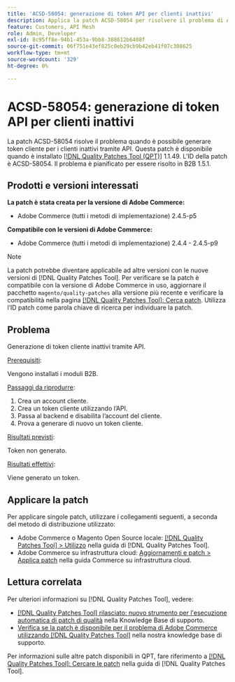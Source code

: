 ```yaml
---
title: 'ACSD-58054: generazione di token API per clienti inattivi'
description: Applica la patch ACSD-58054 per risolvere il problema di Adobe Commerce, dove è possibile generare token cliente per i clienti inattivi tramite API.
feature: Customers, API Mesh
role: Admin, Developer
exl-id: 8c95ff8e-94b1-453a-9bb8-388612b6408f
source-git-commit: 06f751e43ef825c0eb29cb9b42eb41f07c308625
workflow-type: tm+mt
source-wordcount: '329'
ht-degree: 0%

---
```


# ACSD-58054: generazione di token API per clienti inattivi

La patch ACSD-58054 risolve il problema quando è possibile generare token cliente per i clienti inattivi tramite API. Questa patch è disponibile quando è installato [[!DNL Quality Patches Tool (QPT)]](/help/announcements/adobe-commerce-announcements/magento-quality-patches-released-new-tool-to-self-serve-quality-patches.md) 1.1.49. L’ID della patch è ACSD-58054. Il problema è pianificato per essere risolto in B2B 1.5.1.

## Prodotti e versioni interessati

**La patch è stata creata per la versione di Adobe Commerce:**

* Adobe Commerce (tutti i metodi di implementazione) 2.4.5-p5

**Compatibile con le versioni di Adobe Commerce:**

* Adobe Commerce (tutti i metodi di implementazione) 2.4.4 - 2.4.5-p9

>[!NOTE]
>
>La patch potrebbe diventare applicabile ad altre versioni con le nuove versioni di [!DNL Quality Patches Tool]. Per verificare se la patch è compatibile con la versione di Adobe Commerce in uso, aggiornare il pacchetto `magento/quality-patches` alla versione più recente e verificare la compatibilità nella pagina [[!DNL Quality Patches Tool]: Cerca patch](https://experienceleague.adobe.com/tools/commerce-quality-patches/index.html). Utilizza l’ID patch come parola chiave di ricerca per individuare la patch.

## Problema

Generazione di token cliente inattivi tramite API.

<u>Prerequisiti</u>:

Vengono installati i moduli B2B.

<u>Passaggi da riprodurre</u>:

1. Crea un account cliente.
1. Crea un token cliente utilizzando l’API.
1. Passa al backend e disabilita l’account del cliente.
1. Prova a generare di nuovo un token cliente.

<u>Risultati previsti</u>:

Token non generato.

<u>Risultati effettivi</u>:

Viene generato un token.

## Applicare la patch

Per applicare singole patch, utilizzare i collegamenti seguenti, a seconda del metodo di distribuzione utilizzato:

* Adobe Commerce o Magento Open Source locale: [[!DNL Quality Patches Tool] > Utilizzo](https://experienceleague.adobe.com/docs/commerce-operations/tools/quality-patches-tool/usage.html) nella guida di [!DNL Quality Patches Tool].
* Adobe Commerce su infrastruttura cloud: [Aggiornamenti e patch > Applica patch](https://experienceleague.adobe.com/docs/commerce-cloud-service/user-guide/develop/upgrade/apply-patches.html) nella guida Commerce su infrastruttura cloud.

## Lettura correlata

Per ulteriori informazioni su [!DNL Quality Patches Tool], vedere:

* [[!DNL Quality Patches Tool] rilasciato: nuovo strumento per l&#39;esecuzione automatica di patch di qualità](/help/announcements/adobe-commerce-announcements/magento-quality-patches-released-new-tool-to-self-serve-quality-patches.md) nella Knowledge Base di supporto.
* [Verifica se la patch è disponibile per il problema di Adobe Commerce utilizzando  [!DNL Quality Patches Tool]](/help/support-tools/patches-available-in-qpt-tool/check-patch-for-magento-issue-with-magento-quality-patches.md) nella nostra knowledge base di supporto.

Per informazioni sulle altre patch disponibili in QPT, fare riferimento a [[!DNL Quality Patches Tool]: Cercare le patch](https://experienceleague.adobe.com/tools/commerce-quality-patches/index.html) nella guida di [!DNL Quality Patches Tool].
